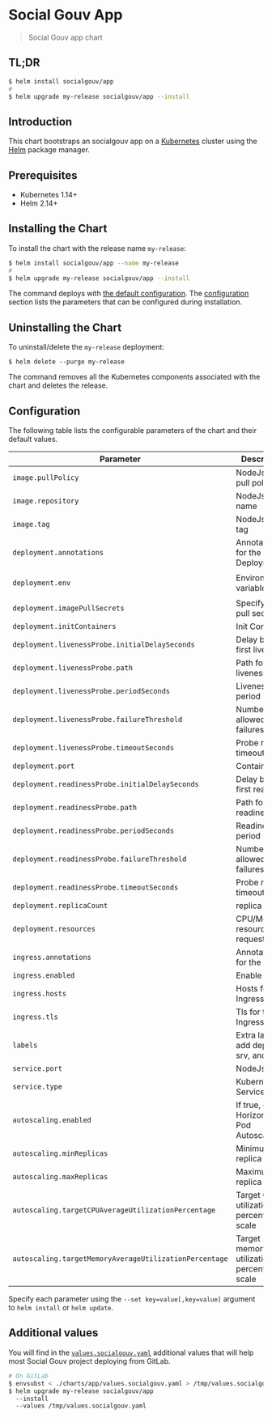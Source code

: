 # Social Gouv App

> Social Gouv app chart

## TL;DR

```sh
$ helm install socialgouv/app
#
$ helm upgrade my-release socialgouv/app --install
```

## Introduction

This chart bootstraps an socialgouv app on a [Kubernetes](http://kubernetes.io) cluster using the [Helm](https://helm.sh) package manager.

## Prerequisites

- Kubernetes 1.14+
- Helm 2.14+

## Installing the Chart

To install the chart with the release name `my-release`:

```sh
$ helm install socialgouv/app --name my-release
#
$ helm upgrade my-release socialgouv/app --install
```

The command deploys with [the default configuration](./values.yaml). The [configuration](#configuration) section lists the parameters that can be configured during installation.

## Uninstalling the Chart

To uninstall/delete the `my-release` deployment:

```console
$ helm delete --purge my-release
```

The command removes all the Kubernetes components associated with the chart and deletes the release.

## Configuration

The following table lists the configurable parameters of the chart and their default values.

| Parameter                                              | Description                                   | Default                               |
| ------------------------------------------------------ | --------------------------------------------- | ------------------------------------- |
| `image.pullPolicy`                                     | NodeJs Image pull policy                      | `IfNotPresent`                        |
| `image.repository`                                     | NodeJs Image name                             | `node`                                |
| `image.tag`                                            | NodeJs Image tag                              | `lts-alpine`                          |
| `deployment.annotations`                               | Annotations for the Deployment                | `{}`                                  |
| `deployment.env`                                       | Environment variables                         | `[{PORT: 80, NODE_ENV: "production"}` |
| `deployment.imagePullSecrets`                          | Specify Image pull secrets                    | `[]`                                  |
| `deployment.initContainers`                            | Init Containers                               | `[]`                                  |
| `deployment.livenessProbe.initialDelaySeconds`         | Delay before first liveness                   | `5`                                   |
| `deployment.livenessProbe.path`                        | Path for the liveness                         | `/`                                   |
| `deployment.livenessProbe.periodSeconds`               | Liveness period                               | `10`                                  |
| `deployment.livenessProbe.failureThreshold`            | Number of allowed failures                    | `10`                                  |
| `deployment.livenessProbe.timeoutSeconds`              | Probe request timeout                         | `10`                                  |
| `deployment.port`                                      | Container port                                | `80`                                  |
| `deployment.readinessProbe.initialDelaySeconds`        | Delay before first readiness                  | `5`                                   |
| `deployment.readinessProbe.path`                       | Path for the readiness                        | `/`                                   |
| `deployment.readinessProbe.periodSeconds`              | Readiness period                              | `10`                                  |
| `deployment.readinessProbe.failureThreshold`           | Number of allowed failures                    | `10`                                  |
| `deployment.readinessProbe.timeoutSeconds`             | Probe request timeout                         | `10`                                  |
| `deployment.replicaCount`                              | replica count                                 | `1`                                   |
| `deployment.resources`                                 | CPU/Memory resource requests/limits           | Memory: `16-32Mi`, CPU: `5-50m`       |
| `ingress.annotations`                                  | Annotations for the Ingress                   | `{}`                                  |
| `ingress.enabled`                                      | Enable ingress                                | `false`                               |
| `ingress.hosts`                                        | Hosts for the Ingress                         | `[]`                                  |
| `ingress.tls`                                          | Tls for the Ingress                           | `[]`                                  |
| `labels`                                               | Extra label to add deploy, srv, and ing       | `{}`                                  |
| `service.port`                                         | NodeJs port                                   | `ClusterIP`                           |
| `service.type`                                         | Kubernetes Service type                       | `ClusterIP`                           |
| `autoscaling.enabled`                                  | If true, creates Horizontal Pod Autoscaler    | `false`                               |
| `autoscaling.minReplicas`                              | Minimum pod replica count                     | `null`                                |
| `autoscaling.maxReplicas`                              | Maximum pod replica count                     | `null`                                |
| `autoscaling.targetCPUAverageUtilizationPercentage`    | Target CPU utilization percentage to scale    | `null`                                |
| `autoscaling.targetMemoryAverageUtilizationPercentage` | Target memory utilization percentage to scale | `null`                                |

Specify each parameter using the `--set key=value[,key=value]` argument to `helm install` or `helm update`.

## Additional values

You will find in the [`values.socialgouv.yaml`](./values.socialgouv.yaml) additional values that will help most Social Gouv project deploying from GitLab.

```sh
# On GitLab
$ envsubst < ./charts/app/values.socialgouv.yaml > /tmp/values.socialgouv.yaml
$ helm upgrade my-release socialgouv/app
  --install
  --values /tmp/values.socialgouv.yaml
```
